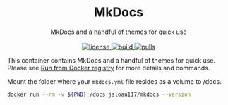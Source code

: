 <h1 align="center">
  MkDocs
</h1>

<p align="center">
  MkDocs and a handful of themes for quick use
  <br/><br/>

  <a href="https://github.com/jsloan117/docker-mkdocs/blob/master/LICENSE">
    <img alt="license" src="https://img.shields.io/badge/License-GPLv3-blue.svg" />
  </a>
  <a href="https://travis-ci.com/jsloan117/docker-mkdocs">
    <img alt="build" src="https://travis-ci.com/jsloan117/docker-mkdocs.svg?branch=master" />
  </a>
  <a href="https://hub.docker.com/r/jsloan117/mkdocs">
    <img alt="pulls" src="https://img.shields.io/docker/pulls/jsloan117/mkdocs.svg" />
  </a>
</p>

This container contains MkDocs and a handful of themes for quick use. Please see [Run from Docker registry](http://jsloan117.github.io/docker-mkdocs/run-from-docker-registry) for more details and commands.

Mount the folder where your `mkdocs.yml` file resides as a volume to /docs.

``` bash
docker run --rm -v ${PWD}:/docs jsloan117/mkdocs --version
```
